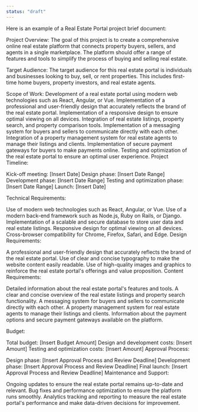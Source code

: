 ```yaml
---
status: "draft"
---
```


Here is an example of a Real Estate Portal project brief document:

Project Overview:
The goal of this project is to create a comprehensive online real estate platform that connects property buyers, sellers, and agents in a single marketplace. The platform should offer a range of features and tools to simplify the process of buying and selling real estate.

Target Audience:
The target audience for this real estate portal is individuals and businesses looking to buy, sell, or rent properties. This includes first-time home buyers, property investors, and real estate agents.

Scope of Work:
Development of a real estate portal using modern web technologies such as React, Angular, or Vue.
Implementation of a professional and user-friendly design that accurately reflects the brand of the real estate portal.
Implementation of a responsive design to ensure optimal viewing on all devices.
Integration of real estate listings, property search, and property comparison tools.
Implementation of a messaging system for buyers and sellers to communicate directly with each other.
Integration of a property management system for real estate agents to manage their listings and clients.
Implementation of secure payment gateways for buyers to make payments online.
Testing and optimization of the real estate portal to ensure an optimal user experience.
Project Timeline:

Kick-off meeting: [Insert Date]
Design phase: [Insert Date Range]
Development phase: [Insert Date Range]
Testing and optimization phase: [Insert Date Range]
Launch: [Insert Date]

Technical Requirements:

Use of modern web technologies such as React, Angular, or Vue.
Use of a modern back-end framework such as Node.js, Ruby on Rails, or Django.
Implementation of a scalable and secure database to store user data and real estate listings.
Responsive design for optimal viewing on all devices.
Cross-browser compatibility for Chrome, Firefox, Safari, and Edge.
Design Requirements:

A professional and user-friendly design that accurately reflects the brand of the real estate portal.
Use of clear and concise typography to make the website content easily readable.
Use of high-quality images and graphics to reinforce the real estate portal's offerings and value proposition.
Content Requirements:

Detailed information about the real estate portal's features and tools.
A clear and concise overview of the real estate listings and property search functionality.
A messaging system for buyers and sellers to communicate directly with each other.
A property management system for real estate agents to manage their listings and clients.
Information about the payment options and secure payment gateways available on the platform.

Budget:

Total budget: [Insert Budget Amount]
Design and development costs: [Insert Amount]
Testing and optimization costs: [Insert Amount]
Approval Process:

Design phase: [Insert Approval Process and Review Deadline]
Development phase: [Insert Approval Process and Review Deadline]
Final launch: [Insert Approval Process and Review Deadline]
Maintenance and Support:

Ongoing updates to ensure the real estate portal remains up-to-date and relevant.
Bug fixes and performance optimization to ensure the platform runs smoothly.
Analytics tracking and reporting to measure the real estate portal's performance and make data-driven decisions for improvement.